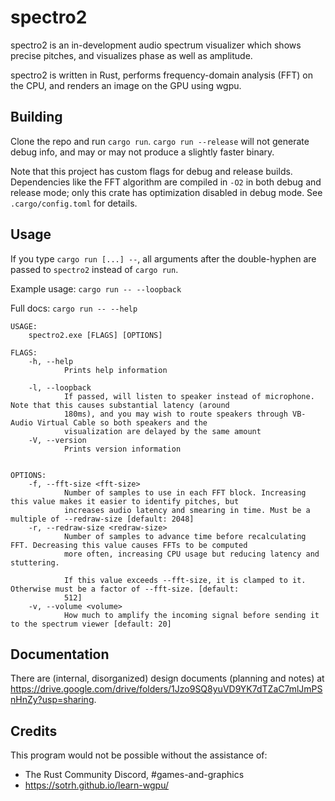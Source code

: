 # spectro2

spectro2 is an in-development audio spectrum visualizer which shows precise pitches, and visualizes phase as well as amplitude.

spectro2 is written in Rust, performs frequency-domain analysis (FFT) on the CPU, and renders an image on the GPU using wgpu.

## Building

Clone the repo and run `cargo run`. `cargo run --release` will not generate debug info, and may or may not produce a slightly faster binary.

Note that this project has custom flags for debug and release builds. Dependencies like the FFT algorithm are compiled in `-O2` in both debug and release mode; only this crate has optimization disabled in debug mode. See `.cargo/config.toml` for details.

## Usage

If you type `cargo run [...] --`, all arguments after the double-hyphen are passed to `spectro2` instead of `cargo run`.

Example usage: `cargo run -- --loopback`

Full docs: `cargo run -- --help`

```
USAGE:
    spectro2.exe [FLAGS] [OPTIONS]

FLAGS:
    -h, --help
            Prints help information

    -l, --loopback
            If passed, will listen to speaker instead of microphone. Note that this causes substantial latency (around
            180ms), and you may wish to route speakers through VB-Audio Virtual Cable so both speakers and the
            visualization are delayed by the same amount
    -V, --version
            Prints version information


OPTIONS:
    -f, --fft-size <fft-size>
            Number of samples to use in each FFT block. Increasing this value makes it easier to identify pitches, but
            increases audio latency and smearing in time. Must be a multiple of --redraw-size [default: 2048]
    -r, --redraw-size <redraw-size>
            Number of samples to advance time before recalculating FFT. Decreasing this value causes FFTs to be computed
            more often, increasing CPU usage but reducing latency and stuttering.

            If this value exceeds --fft-size, it is clamped to it. Otherwise must be a factor of --fft-size. [default:
            512]
    -v, --volume <volume>
            How much to amplify the incoming signal before sending it to the spectrum viewer [default: 20]
```

## Documentation

There are (internal, disorganized) design documents (planning and notes) at https://drive.google.com/drive/folders/1Jzo9SQ8yuVD9YK7dTZaC7mlJmPSnHnZy?usp=sharing.

## Credits

This program would not be possible without the assistance of:

- The Rust Community Discord, #games-and-graphics
- https://sotrh.github.io/learn-wgpu/
